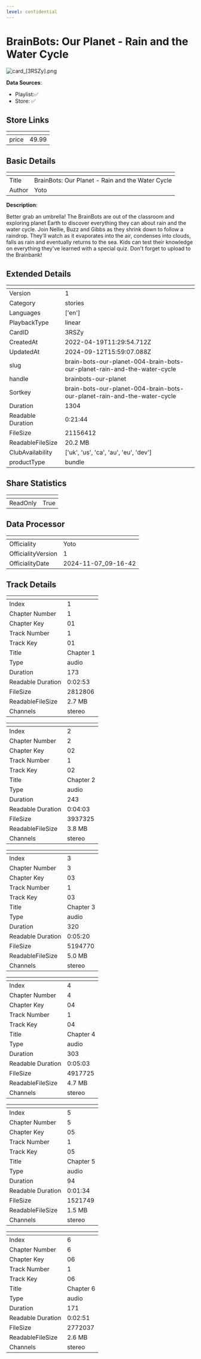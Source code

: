 ```yaml
---
level: confidential
---
```

# BrainBots: Our Planet - Rain and the Water Cycle

![card_[3RSZy].png](../../img/cards/card_[3RSZy].png)

**Data Sources**: 

- Playlist:✅
- Store: ✅


## Store Links

| <!-- --> | <!-- --> |
| - | - |
| price | 49.99 |


## Basic Details

| <!-- --> | <!-- --> |
| - | - |
| Title | BrainBots: Our Planet - Rain and the Water Cycle |
| Author | Yoto |

**Description**:

Better grab an umbrella! The BrainBots are out of the classroom and exploring planet Earth to discover everything they can about rain and the water cycle.  Join Nellie, Buzz and Gibbs as they shrink down to follow a raindrop. They’ll watch as it evaporates into the air, condenses into clouds, falls as rain and eventually returns to the sea.  Kids can test their knowledge on everything they've learned with a special quiz. Don't forget to upload to the Brainbank!


## Extended Details

| <!-- --> | <!-- --> |
| - | - |
| Version | 1 |
| Category | stories |
| Languages | ['en'] |
| PlaybackType | linear |
| CardID | 3RSZy |
| CreatedAt | 2022-04-19T11:29:54.712Z |
| UpdatedAt | 2024-09-12T15:59:07.088Z |
| slug | brain-bots-our-planet-004-brain-bots-our-planet-rain-and-the-water-cycle |
| handle | brainbots-our-planet |
| Sortkey | brain-bots-our-planet-004-brain-bots-our-planet-rain-and-the-water-cycle |
| Duration | 1304 |
| Readable Duration | 0:21:44 |
| FileSize | 21156412 |
| ReadableFileSize | 20.2 MB |
| ClubAvailability | ['uk', 'us', 'ca', 'au', 'eu', 'dev'] |
| productType | bundle |


## Share Statistics

| <!-- --> | <!-- --> |
| - | - |
| ReadOnly | True |


## Data Processor

| <!-- --> | <!-- --> |
| - | - |
| Officiality | Yoto
| OfficialityVersion | 1
| OfficialityDate | 2024-11-07_09-16-42


## Track Details

| <!-- --> | <!-- --> |
| - | - |
| Index | 1 |
| Chapter Number | 1 |
| Chapter Key | 01 |
| Track Number | 1 |
| Track Key | 01 |
| Title | Chapter 1 |
| Type | audio |
| Duration | 173 |
| Readable Duration | 0:02:53 |
| FileSize | 2812806 |
| ReadableFileSize | 2.7 MB |
| Channels | stereo |

| <!-- --> | <!-- --> |
| - | - |
| Index | 2 |
| Chapter Number | 2 |
| Chapter Key | 02 |
| Track Number | 1 |
| Track Key | 02 |
| Title | Chapter 2 |
| Type | audio |
| Duration | 243 |
| Readable Duration | 0:04:03 |
| FileSize | 3937325 |
| ReadableFileSize | 3.8 MB |
| Channels | stereo |

| <!-- --> | <!-- --> |
| - | - |
| Index | 3 |
| Chapter Number | 3 |
| Chapter Key | 03 |
| Track Number | 1 |
| Track Key | 03 |
| Title | Chapter 3 |
| Type | audio |
| Duration | 320 |
| Readable Duration | 0:05:20 |
| FileSize | 5194770 |
| ReadableFileSize | 5.0 MB |
| Channels | stereo |

| <!-- --> | <!-- --> |
| - | - |
| Index | 4 |
| Chapter Number | 4 |
| Chapter Key | 04 |
| Track Number | 1 |
| Track Key | 04 |
| Title | Chapter 4 |
| Type | audio |
| Duration | 303 |
| Readable Duration | 0:05:03 |
| FileSize | 4917725 |
| ReadableFileSize | 4.7 MB |
| Channels | stereo |

| <!-- --> | <!-- --> |
| - | - |
| Index | 5 |
| Chapter Number | 5 |
| Chapter Key | 05 |
| Track Number | 1 |
| Track Key | 05 |
| Title | Chapter 5 |
| Type | audio |
| Duration | 94 |
| Readable Duration | 0:01:34 |
| FileSize | 1521749 |
| ReadableFileSize | 1.5 MB |
| Channels | stereo |

| <!-- --> | <!-- --> |
| - | - |
| Index | 6 |
| Chapter Number | 6 |
| Chapter Key | 06 |
| Track Number | 1 |
| Track Key | 06 |
| Title | Chapter 6 |
| Type | audio |
| Duration | 171 |
| Readable Duration | 0:02:51 |
| FileSize | 2772037 |
| ReadableFileSize | 2.6 MB |
| Channels | stereo |

